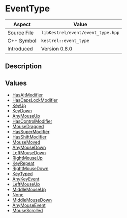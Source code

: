 # EventType
| Aspect | Value |
| --- | --- |
| Source File | `libKestrel/event/event_type.hpp` |
| C++ Symbol | `kestrel::event_type` |
| Introduced | Version 0.8.0 |
## Description
## Values

 - [HasAltModifier](HasAltModifier.md)
 - [HasCapsLockModifier](HasCapsLockModifier.md)
 - [KeyUp](KeyUp.md)
 - [KeyDown](KeyDown.md)
 - [AnyMouseUp](AnyMouseUp.md)
 - [HasControlModifier](HasControlModifier.md)
 - [MouseDragged](MouseDragged.md)
 - [HasSuperModifier](HasSuperModifier.md)
 - [HasShiftModifier](HasShiftModifier.md)
 - [MouseMoved](MouseMoved.md)
 - [AnyMouseDown](AnyMouseDown.md)
 - [LeftMouseDown](LeftMouseDown.md)
 - [RightMouseUp](RightMouseUp.md)
 - [KeyRepeat](KeyRepeat.md)
 - [RightMouseDown](RightMouseDown.md)
 - [KeyTyped](KeyTyped.md)
 - [AnyKeyEvent](AnyKeyEvent.md)
 - [LeftMouseUp](LeftMouseUp.md)
 - [MiddleMouseUp](MiddleMouseUp.md)
 - [None](None.md)
 - [MiddleMouseDown](MiddleMouseDown.md)
 - [AnyMouseEvent](AnyMouseEvent.md)
 - [MouseScrolled](MouseScrolled.md)

